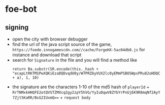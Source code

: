 # foe-bot

## signing

- open the city with browser debugger
- find the url of the java script source of the game, `https://foede.innogamescdn.com//cache/ForgeHX-5ac04db0.js` for instance and download that script
- search for `Signature` in the file and you will find a method like 
    ```
  return Ba.substr(SR.encode(this._hash + "ecapLtRKTM1PwXQKiEzaDQDvqdU0y/W7PRZ6yVUX2lc0yEMmPSBOSWpsPRu82oHDQCGt6QWKkuA8jII3lp0A+Q==" + a), 1, 10)
    ```
- the signature are the characters 1-10 of the md5 hash of `playerId` + `RrTNMxkHHQFE2otQVSTZMXcq2gy2zpY5hVG/YyIuDqwV8ZYbYrPnUjEK9R8mqNf2AyY7Zjt5KaRR/BsG2IUxmQ==` + `request body`

